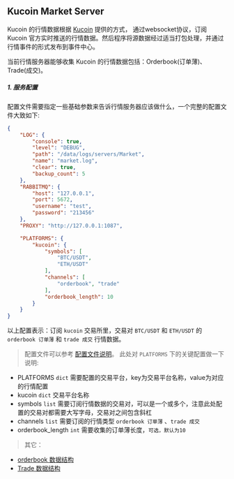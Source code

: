 
## Kucoin Market Server

Kucoin 的行情数据根据 [Kucoin](https://docs.kucoin.com/) 提供的方式，
通过websocket协议，订阅 Kucoin 官方实时推送的行情数据。然后程序将源数据经过适当打包处理，并通过行情事件的形式发布到事件中心。

当前行情服务器能够收集 Kucoin 的行情数据包括：Orderbook(订单薄)、Trade(成交)。

##### 1. 服务配置

配置文件需要指定一些基础参数来告诉行情服务器应该做什么，一个完整的配置文件大致如下:

```json
{
    "LOG": {
        "console": true,
        "level": "DEBUG",
        "path": "/data/logs/servers/Market",
        "name": "market.log",
        "clear": true,
        "backup_count": 5
    },
    "RABBITMQ": {
        "host": "127.0.0.1",
        "port": 5672,
        "username": "test",
        "password": "213456"
    },
    "PROXY": "http://127.0.0.1:1087",

    "PLATFORMS": {
        "kucoin": {
            "symbols": [
                "BTC/USDT",
                "ETH/USDT"
            ],
            "channels": [
                "orderbook", "trade"
            ],
            "orderbook_length": 10
        }
    }
}
```
以上配置表示：订阅 `kucoin` 交易所里，交易对 `BTC/USDT` 和 `ETH/USDT` 的 `orderbook 订单薄` 和 `trade 成交` 行情数据。

> 配置文件可以参考 [配置文件说明](https://github.com/TheNextQuant/thenextquant/blob/master/docs/configure/README.md)。
> 此处对 `PLATFORMS` 下的关键配置做一下说明:
- PLATFORMS `dict` 需要配置的交易平台，key为交易平台名称，value为对应的行情配置
- kucoin `dict` 交易平台名称
- symbols `list` 需要订阅行情数据的交易对，可以是一个或多个，注意此处配置的交易对都需要大写字母，交易对之间包含斜杠
- channels `list` 需要订阅的行情类型 `orderbook 订单薄` 、`trade 成交`
- orderbook_length `int` 需要收集的订单薄长度，`可选，默认为10`


> 其它：
- [orderbook 数据结构](https://github.com/TheNextQuant/thenextquant/blob/master/docs/market.md#21-%E8%AE%A2%E5%8D%95%E8%96%84orderbook)
- [Trade 数据结构](https://github.com/TheNextQuant/thenextquant/blob/master/docs/market.md#23-%E6%88%90%E4%BA%A4trade)
